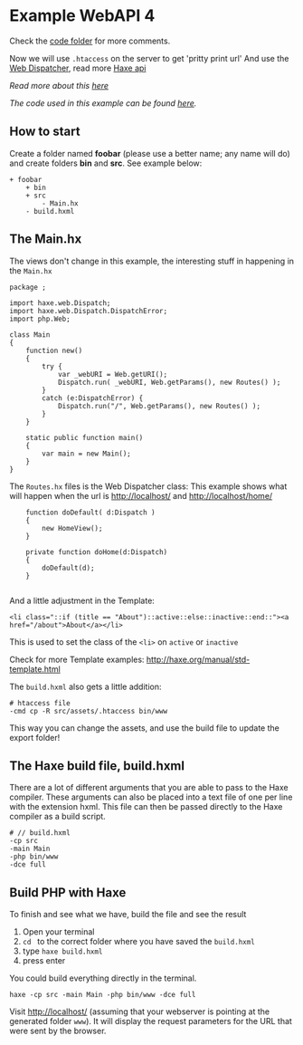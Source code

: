 # Example WebAPI 4

Check the [code folder](https://github.com/MatthijsKamstra/haxephp/tree/master/03web_templates/code) for more comments.

Now we will use `.htaccess` on the server to get 'pritty print url'
And use the [Web Dispatcher](http://haxe.org/manual/dispatch), read more [Haxe api](http://api.haxe.org/haxe/web/Dispatch.html)

_Read more about this [here](about.md)_

_The code used in this example can be found [here](https://github.com/MatthijsKamstra/haxephp/tree/master/03web_templates/code)._

## How to start

Create a folder named **foobar** (please use a better name; any name will do) and create folders **bin** and **src**.
See example below:

```
+ foobar
	+ bin
	+ src
		- Main.hx
	- build.hxml
```

## The Main.hx

The views don't change in this example, the interesting stuff in happening in the `Main.hx`

```
package ;

import haxe.web.Dispatch;
import haxe.web.Dispatch.DispatchError;
import php.Web;

class Main
{
	function new()
	{
		try {
			var _webURI = Web.getURI();
			Dispatch.run( _webURI, Web.getParams(), new Routes() );
		}
		catch (e:DispatchError) {
			Dispatch.run("/", Web.getParams(), new Routes() );
		}
	}

	static public function main()
	{
		var main = new Main();
	}
}

```

The `Routes.hx` files is the Web Dispatcher class:
This example shows what will happen when the url is <http://localhost/> and <http://localhost/home/>

```
	function doDefault( d:Dispatch )
	{
		new HomeView();
	}

	private function doHome(d:Dispatch)
	{
		doDefault(d);
	}


```

And a little adjustment in the Template:

```
<li class="::if (title == "About")::active::else::inactive::end::"><a href="/about">About</a></li>
```

This is used to set the class of the `<li>` on `active` or `inactive`

Check for more Template examples: <http://haxe.org/manual/std-template.html>

The `build.hxml` also gets a little addition:

```
# htaccess file
-cmd cp -R src/assets/.htaccess bin/www
```

This way you can change the assets, and use the build file to update the export folder!

## The Haxe build file, build.hxml

There are a lot of different arguments that you are able to pass to the Haxe compiler.
These arguments can also be placed into a text file of one per line with the extension hxml. This file can then be passed directly to the Haxe compiler as a build script.

```
# // build.hxml
-cp src
-main Main
-php bin/www
-dce full
```

## Build PHP with Haxe

To finish and see what we have, build the file and see the result

1. Open your terminal
2. `cd ` to the correct folder where you have saved the `build.hxml`
3. type `haxe build.hxml`
4. press enter

You could build everything directly in the terminal.

```
haxe -cp src -main Main -php bin/www -dce full
```

Visit <http://localhost/> (assuming that your webserver is pointing at the generated folder `www`). It will display the request parameters for the URL that were sent by the browser.
